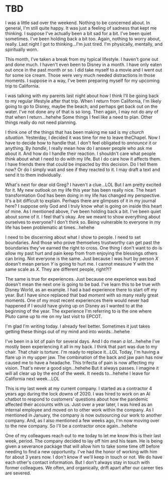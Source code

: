 # TBD

I was a little sad over the weekend. Nothing to be concerned about. In general, I'm still quite happy. It was just a feeling of sadness that kept me thinking. I suppose I've actually been a bit sad for a bit. I've been quiet sometimes. I've been holding back a bit too. Again, nothing to worry about, really. Last night I got to thinking...I'm just tired. I'm physically, mentally, and spiritually worn.

This month, I've taken a break from my typical lifestyle. I haven't gone out and done much. I haven't even been to Disney in a month. I have only eaten out once in the past month or so. I did take myself to a movie and I went out for some ice cream. Those were very much needed distractions in those moments. I suppose in a way, I've been preparing myself for my upcoming trip to California.

I was talking with my parents last night about how I think I'll be going back to my regular lifestyle after that trip. When I return from California, I'm likely going to go to Disney, maybe the beach, and perhaps get back out on the water. I've not done any of that is so long. Then again, I may not do any of that when I return...hehehe Some things I feel like a need to plan. Other things really do not need planning.

I think one of the things that has been making me sad is my *church situation*. Yesterday, I decided it was time for me to leave theChapel. Now I have to decide how to handle that. I don't feel obligated to *announce* it or anything. By *handle*, I really mean how do I answer people who ask me about it. And how do I handle their reaction. I shouldn't care what people think about what I need to do with my life. But I do care how it affects them. I have friends there that could be impacted by this decision. Do I tell them now? Or do I simply wait and see if they reacted to it. I may draft a text and send it to them individually.

What's next for dear old Greg? I haven't a clue...LOL But I am pretty excited for it. My new outlook on my life this year has been really nice. The heart transformation God has been doing in my life has changed my perspective. It's a bit difficult to explain. Perhaps there are glimpses of it in my journal here? I suppose only God and I truly know what is going on inside this heart of mine. As I mentioned above, I've been holding back a bit. I've been quiet about some of it. I feel that's okay. Are we meant to show everything about ourselves to everyone? I don't think so. Being vulnerable to everyone in my life has been problematic at times...hehehe

I need to be discerning about what I show to people. I need to set boundaries. And those who prove themselves trustworthy can get past the boundaries they've earned the right to cross. One thing I don't want to do is allow my past hurt and pain keep from from enjoying the blessings others can bring. Not everyone is the same. Just because I was hurt by person *X* doesn't mean person *Y* is going to hurt me. I cannot measure *Y* with the same scale as *X*. They are different people, right?!?

The same is true for experiences. Just because one experience was bad doesn't mean the next one is going to be bad. I've learn this to be true with Disney World, as an example. I had a bad experience there to start off my year. But I have since replaced that bad *moment* with so many really great moments. One of my most recent experiences there would never had happened if I would have giving up on Disney as I wanted to at the beginning of the year. The experience I'm referring to is the one where Pluto came up to me on my last visit to EPCOT.

I'm glad I'm writing today. I already feel better. Sometimes it just takes getting these things out of my mind and into words...hehehe

I've been in a lot of pain for several days. And I do mean *a lot*...hehehe I've mostly been experiencing it all in my back. I think that part was due to my chair. That chair is torture. I'm ready to replace it...LOL Today, I'm having a flare up in my upper jaw. The combination of the back and jaw pain has now caused me to have a headache. This trifecta of pain is now affecting my vision. That's never a good sign...hehehe But it always passes. I imagine it will all clear up by the end of the week. It needs to...hehehe I leave for California next week...LOL

This is my last week at my current company. I started as a contractor 4 years ago during the lock downs of 2020. I was hired to work on an AI chatbot to respond to customers' questions about how the pandemic affected their accounts with us. Just over a year later, I was hired as an internal employee and moved on to other work within the company. As I mentioned in January, the company is now outsourcing our work to another company. And, as I also mentioned a few weeks ago, I'm now moving over to the new company. So I'll be a contractor once again...hehehe

One of my colleagues reach out to me today to let me know this is their last week, period. The company decided to lay off him and his team. He is being given a severance package that will allow him to take some time off before needing to find a new opportunity. I've had the honor of working with him for about 3 years now. I don't know if we'll keep in touch or not. We do have each other's contact information. But I don't always stay in touch with former colleagues. We often, and organically, drift apart after our career ties are severed.

